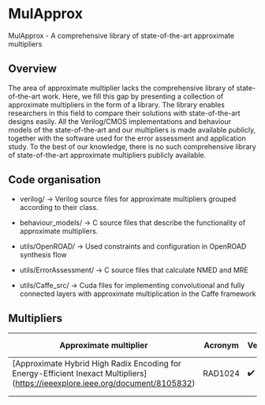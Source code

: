 # MulApprox
MulApprox - A comprehensive library of state-of-the-art approximate multipliers

## Overview

The area of approximate multiplier lacks the comprehensive library of state-of-the-art work. Here, we fill this gap by presenting a collection of approximate multipliers in the form of a library. The library enables researchers in this field to compare their solutions with state-of-the-art designs easily. All the Verilog/CMOS implementations and behaviour models of the state-of-the-art and our multipliers is made available publicly, together with the software used for the error assessment and application study. To the best of our knowledge, there is no such comprehensive library of state-of-the-art approximate multipliers publicly available. 

## Code organisation 

- verilog/ -> Verilog source files for approximate multipliers grouped according to their class.

- behaviour_models/ -> C source files that describe the functionality of approximate multipliers.

- utils/OpenROAD/ -> Used constraints and configuration in OpenROAD synthesis flow 

- utils/ErrorAssessment/ -> C source files that calculate NMED and MRE

- utils/Caffe_src/ -> Cuda files for implementing convolutional and fully connected layers with approximate multiplication in the Caffe framework

## Multipliers 

| Approximate multiplier | Acronym | Verilog | Behaviour model |
|------------------------|---------|---------|-----------------|
| [Approximate Hybrid High Radix Encoding for Energy-Efficient Inexact Multipliers] (https://ieeexplore.ieee.org/document/8105832)               | RAD1024         |:heavy_check_mark:         |     :heavy_check_mark:            |
|                        |         |         |                 |
|                        |         |         |                 |
